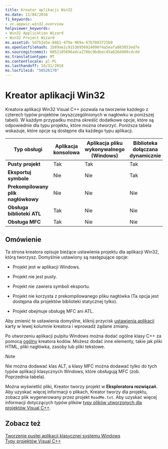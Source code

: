 ```yaml
---
title: Kreator aplikacji Win32
ms.date: 11/04/2016
f1_keywords:
- vc.appwiz.win32.overview
helpviewer_keywords:
- Win32 Application Wizard
- Win32 Project Wizard
ms.assetid: 5d7b3a5e-8461-479a-969a-67b7883725b9
ms.openlocfilehash: 1b89ae1c91536956924090f4a5eafa883053ed7e
ms.sourcegitcommit: 6052185696adca270bc9bdbec45a626dd89cdcdd
ms.translationtype: MT
ms.contentlocale: pl-PL
ms.lasthandoff: 10/31/2018
ms.locfileid: "50526170"
---
```

# <a name="win32-application-wizard"></a>Kreator aplikacji Win32

Kreatora aplikacji Win32 Visual C++ pozwala na tworzenie każdego z czterech typów projektów (wyszczególnionych w nagłówku w poniższej tabeli). W każdym przypadku można określić dodatkowe opcje, które są odpowiednie dla typu projektu, które można otworzyć. Poniższa tabela wskazuje, które opcje są dostępne dla każdego typu aplikacji.

|Typ obsługi|Aplikacja konsolowa|Aplikacja pliku wykonywalnego (Windows)|Biblioteka dołączana dynamicznie|Biblioteka statyczna|
|---------------------|-------------------------|----------------------------------------|---------------------------|--------------------|
|**Pusty projekt**|Tak|Tak|Tak|Nie|
|**Eksportuj symbole**|Nie|Nie|Tak|Nie|
|**Prekompilowany plik nagłówkowy**|Nie|Nie|Nie|Tak|
|**Obsługa biblioteki ATL**|Tak|Nie|Nie|Nie|
|**Obsługa MFC**|Tak|Nie|Nie|Tak|

## <a name="overview"></a>Omówienie

Ta strona kreatora opisuje bieżące ustawienia projektu dla aplikacji Win32, którą tworzysz. Domyślnie ustawiony są następujące opcje:

- Projekt jest w aplikacji Windows.

- Projekt nie jest pusty.

- Projekt nie zawiera symboli eksportu.

- Projekt nie korzysta z prekompilowanego pliku nagłówka (Ta opcja jest dostępna dla projektów biblioteki statycznej tylko).

- Projekt obejmuje obsługę MFC ani ATL.

Aby zmienić te ustawienia domyślne, kliknij przycisk [ustawienia aplikacji](../windows/application-settings-win-32-project-wizard.md) karty w lewej kolumnie kreatora i wprowadź żądane zmiany.

Po utworzeniu aplikacji pulpitu Windows można dodać ogólne klasy C++ za pomocą [ogólny](../ide/generic-cpp-class-wizard.md) kreatora kodów. Możesz dodać inne elementy, takie jak pliki HTML, pliki nagłówka, zasoby lub pliki tekstowe.

> [!NOTE]
> Nie można dodawać klas ALT, a klasy MFC można dodawać tylko do tych typów aplikacji klasycznych Windows, które obsługują MFC (zob. Poprzednia tabela).

Można wyświetlić pliki, Kreator tworzy projekt w **Eksploratora rozwiązań**. Aby uzyskać więcej informacji o plikach, Kreator tworzy dla projektu, zobacz plik wygenerowany przez projekt `ReadMe.txt`. Aby uzyskać więcej informacji dotyczących typów plików [typy plików utworzonych dla projektów Visual C++](../ide/file-types-created-for-visual-cpp-projects.md).

## <a name="see-also"></a>Zobacz też

[Tworzenie pustej aplikacji klasycznej systemu Windows](../windows/creating-an-empty-windows-desktop-application.md)<br/>
[Typy projektów Visual C++](../ide/visual-cpp-project-types.md)